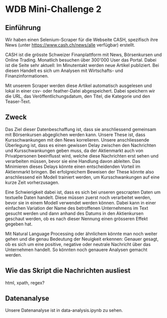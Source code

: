 # WDB Mini-Challenge 2

## Einführung

Wir haben einen Selenium-Scraper für die Webseite CASH, spezifisch ihre News (unter https://www.cash.ch/news/alle verfügbar) erstellt. 

CASH ist die grösste Schweizer Finanplattform mit News, Börsenkursen und Online Trading. Monatlich besuchen über 300'000 User das Portal. Dabei ist die Seite sehr aktuell: Im Minutentakt werden neue Artikel publiziert. Bei diesen Handelt es sich um Analysen mit Wirtschafts- und Finanzinformationen. 

Mit unserem Scraper werden diese Artikel automatisch ausgelesen und lokal in einer csv- oder feather-Datei abgespeichert. Dabei speichern wir die URL, das Veröffentlichungsdatum, den Titel, die Kategorie und den Teaser-Text.

## Zweck

Das Ziel dieser Datenbeschaffung ist, dass sie anschliessend gemeinsam mit Börsenkursen abgeglichen werden kann. Unsere These ist, dass Kursschwankungen mit den News korrelieren. Unsere anschliessende Überlegung ist, dass es einen gewissen Delay zwischen den Nachrichten und Kursschwankungen geben muss, da der Aktienmarkt auch von Privatpersonen beeinflusst wird, welche diese Nachrichten erst sehen und verarbeiten müssen, bevor sie eine Handlung davon ableiten. Das Minimieren dieses Delays könnte einen entscheidenden Vorteil im Aktienmarkt bringen. Bei erfolgreichem Beweisen der These könnte also anschliessend ein Modell trainiert werden, um Kursschwankungen auf eine kurze Zeit vorherzusagen.

Eine Schwierigkeit dabei ist, dass es sich bei unseren gescrapten Daten um textuelle Daten handelt. Diese müssen zuerst noch verarbeitet werden, bevor sie in einem Modell verwendet werden können. Dabei kann in einer einfachen Variation der Name des betroffenen Unternehmens im Text gesucht werden und dann anhand des Datums in den Aktienkursen geschaut werden, ob es nach dieser Nennung einen grösseren Effekt gegeben hat. 

Mit Natural Language Processing oder ähnlichem könnte man noch weiter gehen und die genau Bedeutung der Neuigkeit erkennen: Genauer gesagt, ob es sich um eine positive, negative oder neutrale Nachricht über das Unternehmen handelt. So könnten noch genauere Analysen gemacht werden. 

## Wie das Skript die Nachrichten ausliest
html, xpath, regex?

## Datenanalyse
Unsere Datenanalyse ist in data-analysis.ipynb zu sehen.
